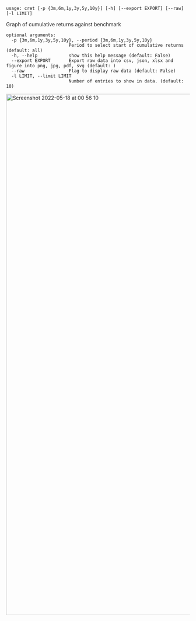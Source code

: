```
usage: cret [-p {3m,6m,1y,3y,5y,10y}] [-h] [--export EXPORT] [--raw] [-l LIMIT]
```

Graph of cumulative returns against benchmark

```
optional arguments:
  -p {3m,6m,1y,3y,5y,10y}, --period {3m,6m,1y,3y,5y,10y}
                        Period to select start of cumulative returns (default: all)
  -h, --help            show this help message (default: False)
  --export EXPORT       Export raw data into csv, json, xlsx and figure into png, jpg, pdf, svg (default: )
  --raw                 Flag to display raw data (default: False)
  -l LIMIT, --limit LIMIT
                        Number of entries to show in data. (default: 10)
```

<img width="1426" alt="Screenshot 2022-05-18 at 00 56 10" src="https://user-images.githubusercontent.com/25267873/168930742-546ad527-62ce-4174-a037-bcf7de88bc18.png">
